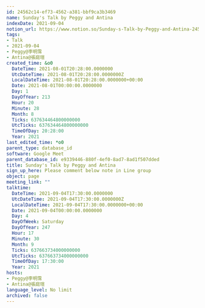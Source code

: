 ```yaml
---
id: 24562c14-ef73-4562-a381-bbf9ca3b3469
name: Sunday's Talk by Peggy and Antina
indexDate: 2021-09-04
notion_url: https://www.notion.so/Sunday-s-Talk-by-Peggy-and-Antina-24562c14ef734562a381bbf9ca3b3469
tags:
- Talk
- 2021-09-04
- Peggy@李明霈
- Antina@張庭瑄
created_time: &o0
  DateTime: 2021-08-01T20:28:00.0000000
  UtcDateTime: 2021-08-01T20:28:00.0000000Z
  LocalDateTime: 2021-08-01T20:28:00.0000000+00:00
  Date: 2021-08-01T00:00:00.0000000
  Day: 1
  DayOfYear: 213
  Hour: 20
  Minute: 28
  Month: 8
  Ticks: 637634464800000000
  UtcTicks: 637634464800000000
  TimeOfDay: 20:28:00
  Year: 2021
last_edited_time: *o0
parent_type: database_id
software: Google Meet
parent_database_id: e9339446-880f-4ef0-8ad7-8ad1f507dded
title: Sunday's Talk by Peggy and Antina
sign_up_here: Please comment below note in Line group
object: page
meeting_link: ""
talktime:
  DateTime: 2021-09-04T17:30:00.0000000
  UtcDateTime: 2021-09-04T17:30:00.0000000Z
  LocalDateTime: 2021-09-04T17:30:00.0000000+00:00
  Date: 2021-09-04T00:00:00.0000000
  Day: 4
  DayOfWeek: Saturday
  DayOfYear: 247
  Hour: 17
  Minute: 30
  Month: 9
  Ticks: 637663734000000000
  UtcTicks: 637663734000000000
  TimeOfDay: 17:30:00
  Year: 2021
hosts:
- Peggy@李明霈
- Antina@張庭瑄
language_level: No limit
archived: false
---
```







